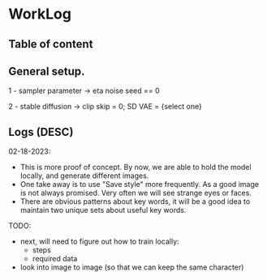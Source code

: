 # WorkLog

## Table of content


## General setup.
1 - sampler parameter -> eta noise seed == 0

2 - stable diffusion -> clip skip = 0; SD VAE = {select one}


## Logs (DESC)

02-18-2023: 

- This is more proof of concept. By now, we are able to hold the model locally, and generate different images.
- One take away is to use "Save style" more frequently. As a good image is not always promised. Very often we will see strange eyes or faces.
- There are obvious patterns about key words, it will be a good idea to maintain two unique sets about useful key words.


TODO:
- next, will need to figure out how to train locally:
  - steps 
  - required data
- look into image to image (so that we can keep the same character)


